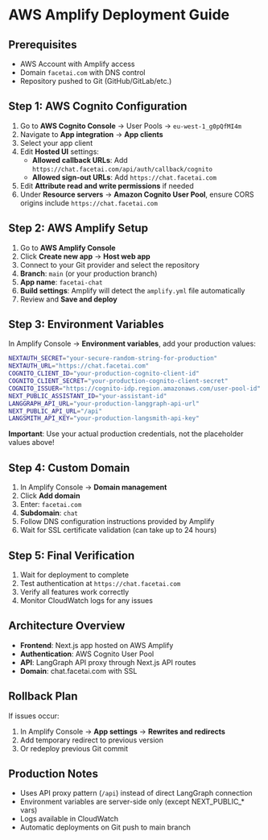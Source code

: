 # AWS Amplify Deployment Guide

## Prerequisites
- AWS Account with Amplify access
- Domain `facetai.com` with DNS control
- Repository pushed to Git (GitHub/GitLab/etc.)

## Step 1: AWS Cognito Configuration
1. Go to **AWS Cognito Console** → User Pools → `eu-west-1_g0pQfMI4m`
2. Navigate to **App integration** → **App clients**
3. Select your app client
4. Edit **Hosted UI** settings:
   - **Allowed callback URLs**: Add `https://chat.facetai.com/api/auth/callback/cognito`
   - **Allowed sign-out URLs**: Add `https://chat.facetai.com`
5. Edit **Attribute read and write permissions** if needed
6. Under **Resource servers** → **Amazon Cognito User Pool**, ensure CORS origins include `https://chat.facetai.com`

## Step 2: AWS Amplify Setup
1. Go to **AWS Amplify Console**
2. Click **Create new app** → **Host web app**
3. Connect to your Git provider and select the repository
4. **Branch**: `main` (or your production branch)
5. **App name**: `facetai-chat`
6. **Build settings**: Amplify will detect the `amplify.yml` file automatically
7. Review and **Save and deploy**

## Step 3: Environment Variables
In Amplify Console → **Environment variables**, add your production values:

```bash
NEXTAUTH_SECRET="your-secure-random-string-for-production"
NEXTAUTH_URL="https://chat.facetai.com"
COGNITO_CLIENT_ID="your-production-cognito-client-id"
COGNITO_CLIENT_SECRET="your-production-cognito-client-secret"
COGNITO_ISSUER="https://cognito-idp.region.amazonaws.com/user-pool-id"
NEXT_PUBLIC_ASSISTANT_ID="your-assistant-id"
LANGGRAPH_API_URL="your-production-langgraph-api-url"
NEXT_PUBLIC_API_URL="/api"
LANGSMITH_API_KEY="your-production-langsmith-api-key"
```

**Important**: Use your actual production credentials, not the placeholder values above!

## Step 4: Custom Domain
1. In Amplify Console → **Domain management**
2. Click **Add domain**
3. Enter: `facetai.com`
4. **Subdomain**: `chat`
5. Follow DNS configuration instructions provided by Amplify
6. Wait for SSL certificate validation (can take up to 24 hours)

## Step 5: Final Verification
1. Wait for deployment to complete
2. Test authentication at `https://chat.facetai.com`
3. Verify all features work correctly
4. Monitor CloudWatch logs for any issues

## Architecture Overview
- **Frontend**: Next.js app hosted on AWS Amplify
- **Authentication**: AWS Cognito User Pool
- **API**: LangGraph API proxy through Next.js API routes
- **Domain**: chat.facetai.com with SSL

## Rollback Plan
If issues occur:
1. In Amplify Console → **App settings** → **Rewrites and redirects**
2. Add temporary redirect to previous version
3. Or redeploy previous Git commit

## Production Notes
- Uses API proxy pattern (`/api`) instead of direct LangGraph connection
- Environment variables are server-side only (except NEXT_PUBLIC_* vars)
- Logs available in CloudWatch
- Automatic deployments on Git push to main branch